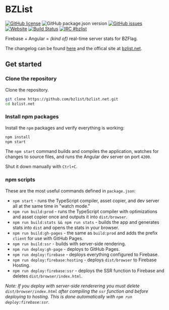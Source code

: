 # BZList

[![GitHub license](https://img.shields.io/github/license/bzlist/client.svg)](https://github.com/bzlist/client/blob/master/LICENSE)
![GitHub package.json version](https://img.shields.io/github/package-json/v/bzlist/bzlist.net.svg)
[![GitHub issues](https://img.shields.io/github/issues/bzlist/client.svg)](https://github.com/bzlist/bzlist.net/issues)
[![Website](https://img.shields.io/website/https/bzlist.net.svg)](https://bzlist.net)
[![Build Status](https://travis-ci.org/bzlist/client.svg?branch=master)](https://travis-ci.org/bzlist/bzlist.net)
[![IRC #bzlist](https://img.shields.io/badge/IRC-%23bzlist-blue.svg)](http://webchat.freenode.net/?channels=#bzlist)

Firebase + Angular = *(kind of)* real-time server stats for BZFlag.

The changelog can be found [here](CHANGELOG.md) and the offical site at [bzlist.net](https://bzlist.net).

## Get started

### Clone the repository
Clone the repository.

```sh
git clone https://github.com/bzlist/bzlist.net.git
cd bzlist.net
```

### Install npm packages

Install the `npm` packages and verify everything is working:

```sh
npm install
npm start
```

The `npm start` command builds and compiles the application, watches for changes to source files, and runs the Angular dev server on port `4200`.

Shut it down manually with `Ctrl+C`.

### npm scripts

These are the most useful commands defined in `package.json`:

- `npm start` - runs the TypeScript compiler, asset copier, and dev server all at the same time in "watch mode."
- `npm run build:prod` - runs the TypeScript compiler with optimizations and asset copier once and outputs it into `dist/browser`.
- `npm run build:stats && npm run stats` - builds the app and generates stats into `dist` and opens the stats in your browser.
- `npm run build:gh-pages` - the same as `build:prod` and adds the prefix `client` for use with GitHub Pages.
- `npm run build:ssr` - builds with server-side rendering.
- `npm run deploy:gh-page` - deploys to GitHub Pages.
- `npm run deploy:firebase` - deploys everything configured to Firebase.
- `npm run deploy:firebase:hosting` - deploys `dist/browser` to Firebase Hosting.
- `npm run deploy:firebase:ssr` - deploys the SSR function to Firebase and deletes `dist/browser/index.html`.

*Note: If you deploy with server-side renderering you must delete `dist/browser/index.html` after compiling the `ssr` function and before deploying to hosting. This is done automatically with `npm run deploy:firebase:ssr`.*
